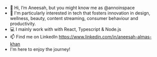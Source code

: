 - 👋 Hi, I’m Aneesah, but you might know me as @annoinspace
- 🌟 I'm particularly interested in tech that fosters innovation in design, wellness, beauty, content streaming, consumer behaviour and productivity.
- 💻 I mainly work with with React, Typescript & Node.js
- 📫 Find me on LinkedIn https://www.linkedin.com/in/aneesah-almas-khan
- I'm here to enjoy the journey!


